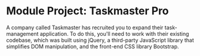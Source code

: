 # Module Project: Taskmaster Pro
A company called Taskmaster has recruited you to expand their task-management application. To do this, you'll need to work with their existing codebase, which was built using jQuery, a third-party JavaScript library that simplifies DOM manipulation, and the front-end CSS library Bootstrap.
